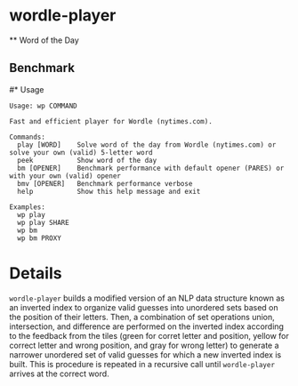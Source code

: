 # wordle-player

** Word of the Day

## Benchmark

#* Usage
```
Usage: wp COMMAND

Fast and efficient player for Wordle (nytimes.com).

Commands:
  play [WORD]    Solve word of the day from Wordle (nytimes.com) or solve your own (valid) 5-letter word
  peek           Show word of the day
  bm [OPENER]    Benchmark performance with default opener (PARES) or with your own (valid) opener
  bmv [OPENER]   Benchmark performance verbose
  help           Show this help message and exit

Examples:
  wp play
  wp play SHARE
  wp bm
  wp bm PROXY
  ```

# Details

`wordle-player` builds a modified version of an NLP data structure known as an
inverted index to organize valid guesses into unordered sets based on the
position of their letters. Then, a combination of set operations union,
intersection, and difference are performed on the inverted index according to
the feedback from the tiles (green for corret letter and position, yellow for
correct letter and wrong position, and gray for wrong letter) to generate a
narrower unordered set of valid guesses for which a new inverted index is
built. This is procedure is repeated in a recursive call until `wordle-player`
arrives at the correct word.